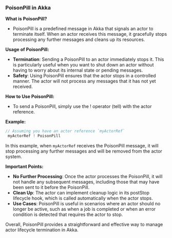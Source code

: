 ### PoisonPill in Akka

**What is PoisonPill?**
- PoisonPill is a predefined message in Akka that signals an actor to terminate itself. When an actor receives this message, it gracefully stops processing any further messages and cleans up its resources.

**Usage of PoisonPill:**
- **Termination**: Sending a PoisonPill to an actor immediately stops it. This is particularly useful when you want to shut down an actor without having to worry about its internal state or pending messages.
- **Safety**: Using PoisonPill ensures that the actor stops in a controlled manner. The actor will not process any messages that it has not yet received.

**How to Use PoisonPill:**
- To send a PoisonPill, simply use the ! operator (tell) with the actor reference.

**Example:**
```scala
// Assuming you have an actor reference `myActorRef`
 myActorRef ! PoisonPill
```
In this example, when `myActorRef` receives the PoisonPill message, it will stop processing any further messages and will be removed from the actor system.

**Important Points:**
- **No Further Processing**: Once the actor processes the PoisonPill, it will not handle any subsequent messages, including those that may have been sent to it before the PoisonPill.
- **Clean Up**: The actor can implement cleanup logic in its postStop lifecycle hook, which is called automatically when the actor stops.
- **Use Cases**: PoisonPill is useful in scenarios where an actor should no longer be active, such as when a job is completed or when an error condition is detected that requires the actor to stop.

Overall, PoisonPill provides a straightforward and effective way to manage actor lifecycle termination in Akka.